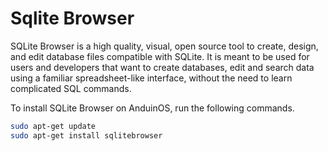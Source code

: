 # Sqlite Browser

SQLite Browser is a high quality, visual, open source tool to create, design, and edit database files compatible with SQLite. It is meant to be used for users and developers that want to create databases, edit and search data using a familiar spreadsheet-like interface, without the need to learn complicated SQL commands.

To install SQLite Browser on AnduinOS, run the following commands.

```bash
sudo apt-get update
sudo apt-get install sqlitebrowser
```
